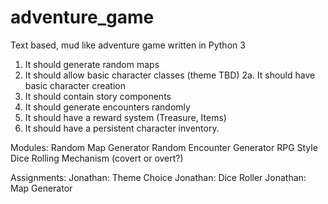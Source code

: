 # adventure_game
Text based, mud like adventure game written in Python 3

1.  It should generate random maps
2.  It should allow basic character classes (theme TBD)
2a. It should have basic character creation
3.  It should contain story components 
4.  It should generate encounters randomly
5.  It should have a reward system (Treasure, Items)
6.  It should have a persistent character inventory.



Modules:
Random Map Generator
Random Encounter Generator
RPG Style Dice Rolling Mechanism (covert or overt?)

Assignments:
Jonathan: Theme Choice
Jonathan: Dice Roller
Jonathan: Map Generator

